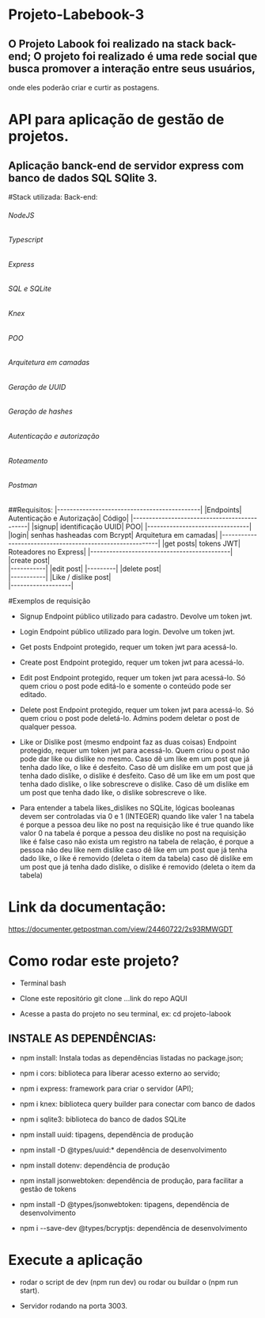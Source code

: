 # Projeto-Labebook-3

## O Projeto Labook foi realizado na stack back-end; O projeto foi realizado é uma rede social que busca promover a interação entre seus usuários, 
onde eles poderão criar e curtir as postagens.

# API para aplicação de gestão de projetos.

## Aplicação banck-end de servidor express com banco de dados SQL SQlite 3.

#Stack utilizada: Back-end:

###### NodeJS

###### Typescript

###### Express

###### SQL e SQLite

###### Knex

###### POO

###### Arquitetura em camadas

###### Geração de UUID

###### Geração de hashes

###### Autenticação e autorização

###### Roteamento

###### Postman
##Requisitos:
|---------------------------------------------|
|Endpoints|	Autenticação e Autorização|	Código|
|---------------------------------------------|
|signup| identificação UUID|	POO|
|--------------------------------|
|login|	senhas hasheadas com Bcrypt| Arquitetura em camadas|
|----------------------------------------------------------|
|get posts|	tokens JWT|	Roteadores no Express|
|--------------------------------------------|
|create post|	
|-----------|
|edit post|	
|---------|
|delete post|	
|-----------|
|Like / dislike post|	
|-------------------|

#Exemplos de requisição

- Signup Endpoint público utilizado para cadastro. Devolve um token jwt.

- Login Endpoint público utilizado para login. Devolve um token jwt.

- Get posts Endpoint protegido, requer um token jwt para acessá-lo.

- Create post Endpoint protegido, requer um token jwt para acessá-lo.

- Edit post Endpoint protegido, requer um token jwt para acessá-lo. Só quem criou o post pode editá-lo e somente o conteúdo pode ser editado.

- Delete post Endpoint protegido, requer um token jwt para acessá-lo. Só quem criou o post pode deletá-lo. Admins podem deletar o post de qualquer pessoa.

- Like or Dislike post (mesmo endpoint faz as duas coisas) Endpoint protegido, requer um token jwt para acessá-lo. Quem criou o post não pode dar like ou dislike no mesmo. Caso dê um like em um post que já tenha dado like, o like é desfeito. Caso dê um dislike em um post que já tenha dado dislike, o dislike é desfeito. Caso dê um like em um post que tenha dado dislike, o like sobrescreve o dislike. Caso dê um dislike em um post que tenha dado like, o dislike sobrescreve o like.

- Para entender a tabela likes_dislikes no SQLite, lógicas booleanas devem ser controladas via 0 e 1 (INTEGER) quando like valer 1 na tabela é porque a pessoa deu like no post na requisição like é true quando like valor 0 na tabela é porque a pessoa deu dislike no post na requisição like é false caso não exista um registro na tabela de relação, é porque a pessoa não deu like nem dislike caso dê like em um post que já tenha dado like, o like é removido (deleta o item da tabela) caso dê dislike em um post que já tenha dado dislike, o dislike é removido (deleta o item da tabela)

# Link da documentação:
https://documenter.getpostman.com/view/24460722/2s93RMWGDT

# Como rodar este projeto?

- Terminal bash

- Clone este repositório git clone ...link do repo AQUI

- Acesse a pasta do projeto no seu terminal, ex: cd projeto-labook

## INSTALE AS DEPENDÊNCIAS:

- npm install: Instala todas as dependências listadas no package.json;

- npm i cors: biblioteca para liberar acesso externo ao servido;

- npm i express: framework para criar o servidor (API);

- npm i knex: biblioteca query builder para conectar com banco de dados

- npm i sqlite3: biblioteca do banco de dados SQLite

- npm install uuid: tipagens, dependência de produção

- npm install -D @types/uuid:* dependência de desenvolvimento

- npm install dotenv: dependência de produção

- npm install jsonwebtoken: dependência de produção, para facilitar a gestão de tokens

- npm install -D @types/jsonwebtoken: tipagens, dependência de desenvolvimento

- npm i --save-dev @types/bcryptjs: dependência de desenvolvimento

# Execute a aplicação

- rodar o script de dev (npm run dev) ou rodar ou buildar o (npm run start).

- Servidor rodando na porta 3003.

